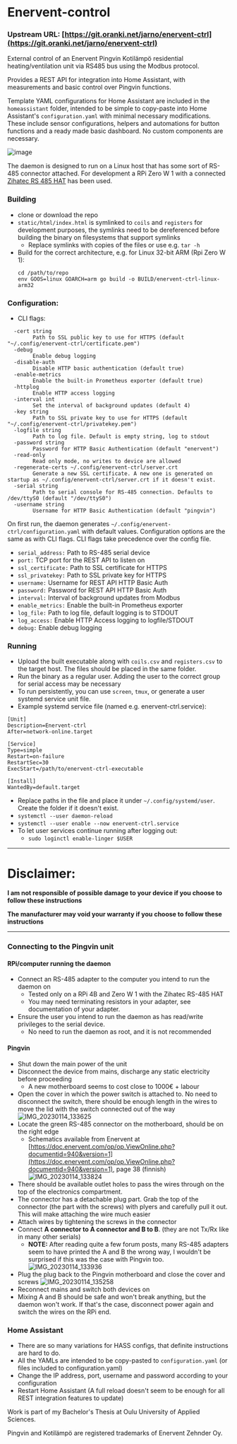 # Enervent-control

### Upstream URL: [https://git.oranki.net/jarno/enervent-ctrl](https://git.oranki.net/jarno/enervent-ctrl)

External control of an Enervent Pingvin
Kotilämpö residential heating/ventilation
unit via RS485 bus using the Modbus protocol.

Provides a REST API for integration into Home Assistant,
with measurements and basic control over Pingvin functions.

Template YAML configurations for Home Assistant are included
in the `homeassistant` folder, intended to be simple to copy-paste
into Home Assistant's `configuration.yaml` with minimal necessary
modifications. These include sensor configurations, helpers and automations for button functions
and a ready made basic dashboard. No custom components are necessary.

![image](https://user-images.githubusercontent.com/50285623/228834067-503f9820-292c-4614-9316-6cec683e89ef.png)

The daemon is designed to run on a Linux host
that has some sort of RS-485 connector attached.
For development a RPi Zero W 1 with a
connected [Zihatec RS 485 HAT](https://www.hwhardsoft.de/english/projects/rs485-shield/?mobile=1)
has been used.

### Building
- clone or download the repo
- `static/html/index.html` is symlinked to `coils` and `registers`
  for development purposes, the symlinks need to be dereferenced before
  building the binary on filesystems that support symlinks
  - Replace symlinks with copies of the files or use e.g. `tar -h`
- Build for the correct architecture, e.g. for Linux 32-bit ARM (Rpi Zero W 1):
  ```
  cd /path/to/repo
  env GOOS=linux GOARCH=arm go build -o BUILD/enervent-ctrl-linux-arm32
  ```

### Configuration:
- CLI flags:
```
  -cert string
    	Path to SSL public key to use for HTTPS (default "~/.config/enervent-ctrl/certificate.pem")
  -debug
    	Enable debug logging
  -disable-auth
    	Disable HTTP basic authentication (default true)
  -enable-metrics
    	Enable the built-in Prometheus exporter (default true)
  -httplog
    	Enable HTTP access logging
  -interval int
    	Set the interval of background updates (default 4)
  -key string
    	Path to SSL private key to use for HTTPS (default "~/.config/enervent-ctrl/privatekey.pem")
  -logfile string
    	Path to log file. Default is empty string, log to stdout
  -password string
    	Password for HTTP Basic Authentication (default "enervent")
  -read-only
    	Read only mode, no writes to device are allowed
  -regenerate-certs ~/.config/enervent-ctrl/server.crt
    	Generate a new SSL certificate. A new one is generated on startup as ~/.config/enervent-ctrl/server.crt if it doesn't exist.
  -serial string
    	Path to serial console for RS-485 connection. Defaults to /dev/ttyS0 (default "/dev/ttyS0")
  -username string
    	Username for HTTP Basic Authentication (default "pingvin")
```
On first run, the daemon generates `~/.config/enervent-ctrl/configuration.yaml` with default values.
Configuration options are the same as with CLI flags. CLI flags take precedence over the config file.
- `serial_address:` Path to RS-485 serial device
- `port:` TCP port for the REST API to listen on
- `ssl_certificate:` Path to SSL certificate for HTTPS
- `ssl_privatekey:` Path to SSL private key for HTTPS
- `username:` Username for REST API HTTP Basic Auth
- `password:` Password for REST API HTTP Basic Auth
- `interval:` Interval of background updates from Modbus
- `enable_metrics:` Enable the built-in Prometheus exporter
- `log_file:` Path to log file, default logging is to STDOUT
- `log_access:` Enable HTTP Access logging to logfile/STDOUT
- `debug:` Enable debug logging

### Running
- Upload the built executable along with `coils.csv` and `registers.csv` to the target host. The files should
  be placed in the same folder.
- Run the binary as a regular user. Adding the user to the correct group for serial access may be necessary
- To run persistently, you can use `screen`, `tmux`, or generate a user systemd service unit file.
- Example systemd service file (named e.g. enervent-ctrl.service):
```
[Unit]
Description=Enervent-ctrl
After=network-online.target

[Service]
Type=simple
Restart=on-failure
RestartSec=30
ExecStart=/path/to/enervent-ctrl-executable

[Install]
WantedBy=default.target
```
- Replace paths in the file and place it under `~/.config/systemd/user`. Create the folder if it doesn't exist.
- `systemctl --user daemon-reload`
- `systemctl --user enable --now enervent-ctrl.service`
- To let user services continue running after logging out:
  - `sudo loginctl enable-linger $USER`

***
# Disclaimer:

**I am not responsible of possible damage to your device if you choose to follow these instructions**

**The manufacturer may void your warranty if you choose to follow these instructions**
***

### Connecting to the Pingvin unit
#### RPi/computer running the daemon
- Connect an RS-485 adapter to the computer you intend to run the daemon on
  - Tested only on a RPi 4B and Zero W 1 with the Zihatec RS-485 HAT
  - You may need terminating resistors in your adapter, see documentation of your adapter.
- Ensure the user you intend to run the daemon as has read/write privileges to the serial device.
  - No need to run the daemon as root, and it is not recommended

#### Pingvin
- Shut down the main power of the unit
- Disconnect the device from mains, discharge any static electricity before proceeding
  - A new motherboard seems to cost close to 1000€ + labour
- Open the cover in which the power switch is attached to. No need to disconnect the switch, there
should be enough length in the wires to move the lid with the switch connected out of the way
![IMG_20230114_133625](https://user-images.githubusercontent.com/50285623/229897490-33d917be-9dea-4b74-bfed-c7b25f9f45f6.jpg)
- Locate the green RS-485 connector on the motherboard, should be on the right edge
  - Schematics available from Enervent at [https://doc.enervent.com/op/op.ViewOnline.php?documentid=940&version=1](https://doc.enervent.com/op/op.ViewOnline.php?documentid=940&version=1), page 38 (finnish)
![IMG_20230114_133824](https://user-images.githubusercontent.com/50285623/229898136-ce7dc020-6c33-4605-86ff-5285000cbbd2.jpg)
- There should be available outlet holes to pass the wires through on the top of the electronics compartment.
- The connector has a detachable plug part. Grab the top of the connector (the part with the screws) with plyers and carefully pull it out. This will make attaching the wire much easier
- Attach wires by tightening the screws in the connector
- Connect **A connector to A connector and B to B**. (they are not Tx/Rx like in many other serials)
  - **NOTE:** After reading quite a few forum posts, many RS-485 adapters seem to have printed the A and B the wrong way, I wouldn't be surprised if this was the case with Pingvin too.
![IMG_20230114_133936](https://user-images.githubusercontent.com/50285623/229900176-5bac0027-80c6-4702-ab74-0ff2b9739507.jpg)
- Plug the plug back to the Pingvin motherboard and close the cover and screws
![IMG_20230114_135258](https://user-images.githubusercontent.com/50285623/229899975-45126a64-7344-4ca0-bfba-c4e524ebe2f8.jpg)
- Reconnect mains and switch both devices on
- Mixing A and B should be safe and won't break anything, but the daemon won't work. If that's the case, disconnect power again and switch the wires on the RPi end.

### Home Assistant

- There are so many variations for HASS configs, that definite instructions are hard to do.
- All the YAMLs are intended to be copy-pasted to `configuration.yaml` (or files included to configuration.yaml)
- Change the IP address, port, username and password according to your configuration
- Restart Home Assistant (A full reload doesn't seem to be enough for all REST integration features to update)


Work is part of my Bachelor's Thesis at Oulu University
of Applied Sciences.

Pingvin and Kotilämpö are registered trademarks of Enervent Zehnder Oy.
